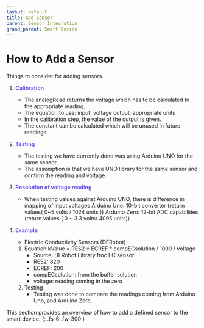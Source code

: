 ```yaml
---
layout: default
title: Add Sensor
parent: Sensor Integration
grand_parent: Smart Device
---
```


# How to Add a Sensor

Things to consider for adding sensors.

1. <span style="color:#7253ed;font-weight: bold;">Calibration</span>
	- The analogRead returns the voltage which has to be calculated to the appropriate reading.
	- The equation to use: 
		input: voltage
		output: appropriate units
	- In the calibration step, the value of the output is given. 
	- The constant can be calculated which will be unused in future readings. 

2. <span style="color:#7253ed;font-weight: bold;">Testing</span>
	- The testing we have currently done was using Arduino UNO for the same sensor. 
	- The assumption is that we have UNO library for the same sensor and confirm the reading and voltage.

3. <span style="color:#7253ed;font-weight: bold;">Resolution of voltage reading</span>
	- When testing values against Arduino UNO, there is difference in mapping of input voltages
		Arduino Uno: 10-bit converter (return values( 0~5 volts / 1024 units ))
		Arduino Zero: 12-bit ADC capabilities (return values ( 0 ~ 3.3 volts/ 4095 units))

4. <span style="color:#7253ed;font-weight: bold;">Example</span>
	- Electric Conductivity Sensors (DFRobot)
	1. Equation
		kValue = RES2 * ECREF * compECsolution / 1000 / voltage 
		- Source: DFRobot Library froc EC sensor
		- RES2: 820
		- ECREF: 200
		- compECsolution: from the buffer solution
		- voltage: reading coming in the zero
	2. Testing
		- Testing was done to compare the readings coming from Arduino Uno, and Arduino Zero.

This section provides an overview of how to add a defined sensor to the smart device.
{: .fs-6 .fw-300 }
